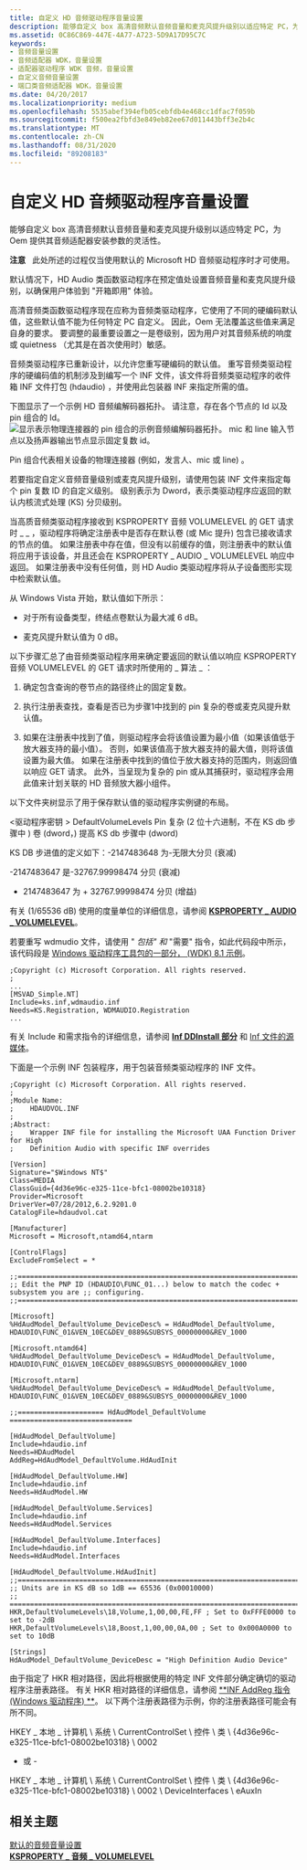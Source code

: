 ```yaml
---
title: 自定义 HD 音频驱动程序音量设置
description: 能够自定义 box 高清音频默认音频音量和麦克风提升级别以适应特定 PC，为 Oem 提供其音频适配器安装参数的灵活性。
ms.assetid: 0C86C869-447E-4A77-A723-5D9A17D95C7C
keywords:
- 音频音量设置
- 音频适配器 WDK，音量设置
- 适配器驱动程序 WDK 音频，音量设置
- 自定义音频音量设置
- 端口类音频适配器 WDK，音量设置
ms.date: 04/20/2017
ms.localizationpriority: medium
ms.openlocfilehash: 5535abef394efb05cebfdb4e468cc1dfac7f059b
ms.sourcegitcommit: f500ea2fbfd3e849eb82ee67d011443bff3e2b4c
ms.translationtype: MT
ms.contentlocale: zh-CN
ms.lasthandoff: 08/31/2020
ms.locfileid: "89208183"
---
```

# <a name="customizing-hd-audio-driver-volume-settings"></a>自定义 HD 音频驱动程序音量设置


能够自定义 box 高清音频默认音频音量和麦克风提升级别以适应特定 PC，为 Oem 提供其音频适配器安装参数的灵活性。

**注意**   此处所述的过程仅当使用默认的 Microsoft HD 音频驱动程序时才可使用。

 

默认情况下，HD Audio 类函数驱动程序在预定值处设置音频音量和麦克风提升级别，以确保用户体验到 "开箱即用" 体验。

高清音频类函数驱动程序现在应称为音频类驱动程序，它使用了不同的硬编码默认值，这些默认值不能为任何特定 PC 自定义。 因此，Oem 无法覆盖这些值来满足自身的要求。 要调整的最重要设置之一是卷级别，因为用户对其音频系统的响度或 quietness （尤其是在首次使用时）敏感。

音频类驱动程序已重新设计，以允许您重写硬编码的默认值。 重写音频类驱动程序的硬编码值的机制涉及到编写一个 INF 文件，该文件将音频类驱动程序的收件箱 INF 文件打包 (hdaudio) ，并使用此包装器 INF 来指定所需的值。

下图显示了一个示例 HD 音频编解码器拓扑。 请注意，存在各个节点的 Id 以及 pin 组合的 Id。![显示表示物理连接器的 pin 组合的示例音频编解码器拓扑。 mic 和 line 输入节点以及扬声器输出节点显示固定复数 id。](images/pin-complexid2.png)

Pin 组合代表相关设备的物理连接器 (例如，发言人、mic 或 line) 。

若要指定自定义音频音量级别或麦克风提升级别，请使用包装 INF 文件来指定每个 pin 复数 ID 的自定义级别。 级别表示为 Dword，表示类驱动程序应返回的默认内核流式处理 (KS) 分贝级别。

当高质音频类驱动程序接收到 KSPROPERTY 音频 VOLUMELEVEL 的 GET 请求时 \_ \_ ，驱动程序将确定注册表中是否存在默认卷 (或 Mic 提升) 包含已接收请求的节点的值。 如果注册表中存在值，但没有以前缓存的值，则注册表中的默认值将应用于该设备，并且还会在 KSPROPERTY \_ AUDIO \_ VOLUMELEVEL 响应中返回。 如果注册表中没有任何值，则 HD Audio 类驱动程序将从子设备图形实现中检索默认值。

从 Windows Vista 开始，默认值如下所示：

-   对于所有设备类型，终结点卷默认为最大减 6 dB。

-   麦克风提升默认值为 0 dB。

以下步骤汇总了由音频类驱动程序用来确定要返回的默认值以响应 KSPROPERTY 音频 VOLUMELEVEL 的 GET 请求时所使用的 \_ 算法 \_ ：

1. 确定包含查询的卷节点的路径终止的固定复数。

2. 执行注册表查找，查看是否已为步骤1中找到的 pin 复杂的卷或麦克风提升默认值。

3. 如果在注册表中找到了值，则驱动程序会将该值设置为最小值（如果该值低于放大器支持的最小值）。 否则，如果该值高于放大器支持的最大值，则将该值设置为最大值。 如果在注册表中找到的值位于放大器支持的范围内，则返回值以响应 GET 请求。 此外，当呈现为复杂的 pin 或从其捕获时，驱动程序会用此值来计划关联的 HD 音频放大器小组件。

以下文件夹树显示了用于保存默认值的驱动程序实例键的布局。

&lt;驱动程序密钥 &gt; DefaultVolumeLevels Pin 复杂 (2 位十六进制，不在 KS db 步骤中 ) 卷 (dword，) 提高 KS db 步骤中 (dword) 

KS DB 步进值的定义如下：-2147483648 为-无限大分贝 (衰减) 

-2147483647 是-32767.99998474 分贝 (衰减) 

+ 2147483647 为 + 32767.99998474 分贝 (增益) 

有关 (1/65536 dB) 使用的度量单位的详细信息，请参阅 [**KSPROPERTY \_ AUDIO \_ VOLUMELEVEL**](./ksproperty-audio-volumelevel.md)。

若要重写 wdmudio 文件，请使用 " *包括" 和* "需要" 指令，如此代码段中所示，该代码段是 [Windows 驱动程序工具包的一部分， (WDK) 8.1 示例](https://github.com/microsoftarchive/msdn-code-gallery-microsoft/tree/master/Official%20Windows%20Driver%20Kit%20Sample/Windows%20Driver%20Kit%20(WDK)%208.1%20Samples)。

```inf
;Copyright (c) Microsoft Corporation. All rights reserved.
;
...
[MSVAD_Simple.NT]
Include=ks.inf,wdmaudio.inf
Needs=KS.Registration, WDMAUDIO.Registration
...
```

有关 Include 和需求指令的详细信息，请参阅 [**Inf DDInstall 部分**](../install/inf-ddinstall-section.md) 和 [Inf 文件的源媒体](../install/source-media-for-inf-files.md)。

下面是一个示例 INF 包装程序，用于包装音频类驱动程序的 INF 文件。

```text
;Copyright (c) Microsoft Corporation. All rights reserved.
;
;Module Name:
;    HDAUDVOL.INF
;
;Abstract:
;    Wrapper INF file for installing the Microsoft UAA Function Driver for High
;    Definition Audio with specific INF overrides

[Version]
Signature="$Windows NT$"
Class=MEDIA
ClassGuid={4d36e96c-e325-11ce-bfc1-08002be10318}
Provider=Microsoft
DriverVer=07/28/2012,6.2.9201.0
CatalogFile=hdaudvol.cat

[Manufacturer]
Microsoft = Microsoft,ntamd64,ntarm

[ControlFlags]
ExcludeFromSelect = *

;;====================================================================================
;; Edit the PNP ID (HDAUDIO\FUNC_01...) below to match the codec + subsystem you are ;; configuring.
;;====================================================================================

[Microsoft]
%HdAudModel_DefaultVolume_DeviceDesc% = HdAudModel_DefaultVolume, HDAUDIO\FUNC_01&VEN_10EC&DEV_0889&SUBSYS_00000000&REV_1000

[Microsoft.ntamd64]
%HdAudModel_DefaultVolume_DeviceDesc% = HdAudModel_DefaultVolume, HDAUDIO\FUNC_01&VEN_10EC&DEV_0889&SUBSYS_00000000&REV_1000

[Microsoft.ntarm]
%HdAudModel_DefaultVolume_DeviceDesc% = HdAudModel_DefaultVolume, HDAUDIO\FUNC_01&VEN_10EC&DEV_0889&SUBSYS_00000000&REV_1000

;;===================== HdAudModel_DefaultVolume ==============================

[HdAudModel_DefaultVolume]
Include=hdaudio.inf
Needs=HDAudModel
AddReg=HdAudModel_DefaultVolume.HdAudInit

[HdAudModel_DefaultVolume.HW]
Include=hdaudio.inf
Needs=HdAudModel.HW

[HdAudModel_DefaultVolume.Services]
Include=hdaudio.inf
Needs=HdAudModel.Services

[HdAudModel_DefaultVolume.Interfaces]
Include=hdaudio.inf
Needs=HdAudModel.Interfaces

[HdAudModel_DefaultVolume.HdAudInit]
;;====================================================================================
;; Units are in KS dB so 1dB == 65536 (0x00010000)
;; ======================================================================================
HKR,DefaultVolumeLevels\18,Volume,1,00,00,FE,FF ; Set to 0xFFFE0000 to set to -2dB
HKR,DefaultVolumeLevels\18,Boost,1,00,00,0A,00 ; Set to 0x000A0000 to set to 10dB

[Strings]
HdAudModel_DefaultVolume_DeviceDesc = "High Definition Audio Device"
```

由于指定了 HKR 相对路径，因此将根据使用的特定 INF 文件部分确定确切的驱动程序注册表路径。 有关 HKR 相对路径的详细信息，请参阅 [**INF AddReg 指令 (Windows 驱动程序) **](../install/inf-addreg-directive.md)。 以下两个注册表路径为示例，你的注册表路径可能会有所不同。

HKEY \_ 本地 \_ 计算机 \\ 系统 \\ CurrentControlSet \\ 控件 \\ 类 \\ {4d36e96c-e325-11ce-bfc1-08002be10318} \\ 0002

- 或 -

HKEY \_ 本地 \_ 计算机 \\ 系统 \\ CurrentControlSet \\ 控件 \\ 类 \\ {4d36e96c-e325-11ce-bfc1-08002be10318} \\ 0002 \\ DeviceInterfaces \\ eAuxIn

## <a name="span-idrelated_topicsspanrelated-topics"></a><span id="related_topics"></span>相关主题
[默认的音频音量设置](default-audio-volume-settings.md)  
[**KSPROPERTY \_ 音频 \_ VOLUMELEVEL**](./ksproperty-audio-volumelevel.md)